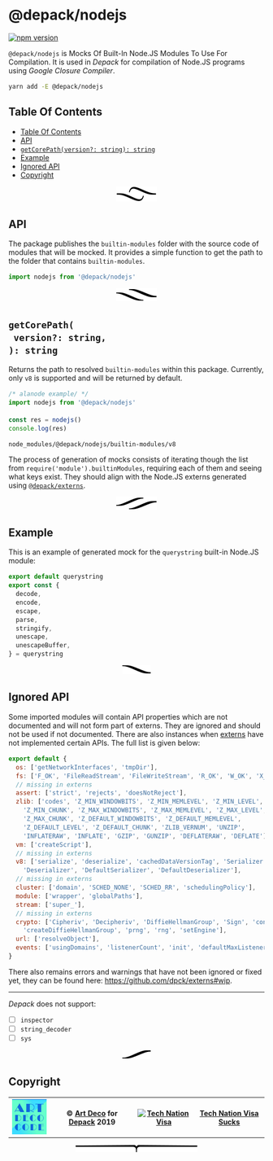 # @depack/nodejs

[![npm version](https://badge.fury.io/js/%40depack%2Fnodejs.svg)](https://npmjs.org/package/@depack/nodejs)

`@depack/nodejs` is Mocks Of Built-In Node.JS Modules To Use For Compilation. It is used in _Depack_ for compilation of Node.JS programs using _Google Closure Compiler_.

```sh
yarn add -E @depack/nodejs
```

## Table Of Contents

- [Table Of Contents](#table-of-contents)
- [API](#api)
- [`getCorePath(version?: string): string`](#getcorepathversion-string-string)
- [Example](#example)
- [Ignored API](#ignored-api)
- [Copyright](#copyright)

<p align="center"><a href="#table-of-contents"><img src="/.documentary/section-breaks/0.svg?sanitize=true"></a></p>

## API

The package publishes the `builtin-modules` folder with the source code of modules that will be mocked. It provides a simple function to get the path to the folder that contains `builtin-modules`.

```js
import nodejs from '@depack/nodejs'
```

<p align="center"><a href="#table-of-contents"><img src="/.documentary/section-breaks/1.svg?sanitize=true"></a></p>

## `getCorePath(`<br/>&nbsp;&nbsp;`version?: string,`<br/>`): string`

Returns the path to resolved `builtin-modules` within this package. Currently, only `v8` is supported and will be returned by default.

```js
/* alanode example/ */
import nodejs from '@depack/nodejs'

const res = nodejs()
console.log(res)
```
```
node_modules/@depack/nodejs/builtin-modules/v8
```

The process of generation of mocks consists of iterating though the list from `require('module').builtinModules`, requiring each of them and seeing what keys exist. They should align with the Node.JS externs generated using [`@depack/externs`](https://github.com/dpck/externs).

<p align="center"><a href="#table-of-contents"><img src="/.documentary/section-breaks/2.svg?sanitize=true"></a></p>

## Example

This is an example of generated mock for the `querystring` built-in Node.JS module:

```js
export default querystring
export const {
  decode,
  encode,
  escape,
  parse,
  stringify,
  unescape,
  unescapeBuffer,
} = querystring
```

<p align="center"><a href="#table-of-contents"><img src="/.documentary/section-breaks/3.svg?sanitize=true"></a></p>

## Ignored API

Some imported modules will contain API properties which are not documented and will not form part of externs. They are ignored and should not be used if not documented. There are also instances when [externs](https://github.com/dpck/externs) have not implemented certain APIs. The full list is given below:

```js
export default {
  os: ['getNetworkInterfaces', 'tmpDir'],
  fs: ['F_OK', 'FileReadStream', 'FileWriteStream', 'R_OK', 'W_OK', 'X_OK'],
  // missing in externs
  assert: ['strict', 'rejects', 'doesNotReject'],
  zlib: ['codes', 'Z_MIN_WINDOWBITS', 'Z_MIN_MEMLEVEL', 'Z_MIN_LEVEL',
    'Z_MIN_CHUNK', 'Z_MAX_WINDOWBITS', 'Z_MAX_MEMLEVEL', 'Z_MAX_LEVEL',
    'Z_MAX_CHUNK', 'Z_DEFAULT_WINDOWBITS', 'Z_DEFAULT_MEMLEVEL',
    'Z_DEFAULT_LEVEL', 'Z_DEFAULT_CHUNK', 'ZLIB_VERNUM', 'UNZIP',
    'INFLATERAW', 'INFLATE', 'GZIP', 'GUNZIP', 'DEFLATERAW', 'DEFLATE'],
  vm: ['createScript'],
  // missing in externs
  v8: ['serialize', 'deserialize', 'cachedDataVersionTag', 'Serializer',
    'Deserializer', 'DefaultSerializer', 'DefaultDeserializer'],
  // missing in externs
  cluster: ['domain', 'SCHED_NONE', 'SCHED_RR', 'schedulingPolicy'],
  module: ['wrapper', 'globalPaths'],
  stream: ['super_'],
  // missing in externs
  crypto: ['Cipheriv', 'Decipheriv', 'DiffieHellmanGroup', 'Sign', 'constants',
    'createDiffieHellmanGroup', 'prng', 'rng', 'setEngine'],
  url: ['resolveObject'],
  events: ['usingDomains', 'listenerCount', 'init', 'defaultMaxListeners'],
}
```

There also remains errors and warnings that have not been ignored or fixed yet, they can be found here: https://github.com/dpck/externs#wip.

---

_Depack_ does not support:

- [ ] `inspector`
- [ ] `string_decoder`
- [ ] `sys`

<p align="center"><a href="#table-of-contents"><img src="/.documentary/section-breaks/4.svg?sanitize=true"></a></p>

## Copyright

<table>
  <tr>
    <th>
      <a href="https://artd.eco">
        <img src="https://raw.githubusercontent.com/wrote/wrote/master/images/artdeco.png" alt="Art Deco">
      </a>
    </th>
    <th>© <a href="https://artd.eco">Art Deco</a> for <a href="https://artd.eco/depack">Depack</a> 2019</th>
    <th>
      <a href="https://www.technation.sucks" title="Tech Nation Visa">
        <img src="https://raw.githubusercontent.com/artdecoweb/www.technation.sucks/master/anim.gif"
          alt="Tech Nation Visa">
      </a>
    </th>
    <th><a href="https://www.technation.sucks">Tech Nation Visa Sucks</a></th>
  </tr>
</table>

<p align="center"><a href="#table-of-contents"><img src="/.documentary/section-breaks/-1.svg?sanitize=true"></a></p>